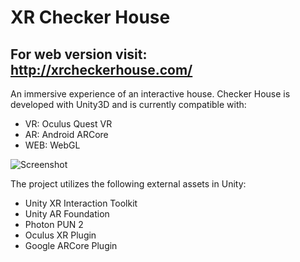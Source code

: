 # XR Checker House
## For web version visit: http://xrcheckerhouse.com/


An immersive experience of an interactive house. Checker House is developed with Unity3D and is currently compatible with:
  - VR: Oculus Quest VR
  - AR: Android ARCore 
  - WEB: WebGL 

![Screenshot](/XR_Checker_House_Page/Images/Capture.jpg)


The project utilizes the following external assets in Unity:
  - Unity XR Interaction Toolkit
  - Unity AR Foundation
  - Photon PUN 2
  - Oculus XR Plugin
  - Google ARCore Plugin
  
